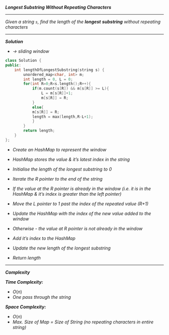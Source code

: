 ***Longest Substring Without Repeating Characters***

- - - 

*Given a string `s`, find the length of the **longest** **substring** without repeating characters*

- - - 

***Solution***

- *→ sliding window*

```cpp
class Solution {
public:
    int lengthOfLongestSubstring(string s) {
        unordered_map<char, int> m;
        int length = 0, L = 0;
        for(int R=0;R<s.length();R++){
            if(m.count(s[R]) && m[s[R]] >= L){
                L = m[s[R]]+1;
                m[s[R]] = R;
            }
            else{
            m[s[R]] = R;
            length = max(length,R-L+1);
            }
        }
        return length;
    }
};
```

- *Create an HashMap to represent the window*
- *HashMap stores the value & it’s latest index in the string*
- *Initialise the length of the longest substring to 0*
- *Iterate the R pointer to the end of the string*

- *If the value at the R pointer is already in the window (i.e. it is in the HashMap & it’s index is greater than the left pointer)*
- *Move the L pointer to 1 past the index of the repeated value (R+1)*
- *Update the HashMap with the index of the new value added to the window*

- *Otherwise - the value at R pointer is not already in the window*
- *Add it’s index to the HashMap*
- *Update the new length of the longest substring*

- *Return length*

- - - 

***Complexity***

***Time Complexity:***
- $O(n)$
- *One pass through the string*

***Space Complexity:***
- $O(n)$
- *Max. Size of Map = Size of String (no repeating characters in entire string)*

